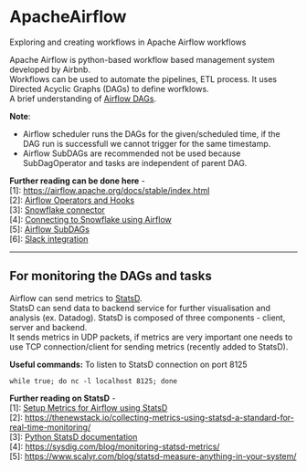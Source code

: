 # ApacheAirflow
Exploring and creating workflows in Apache Airflow workflows

Apache Airflow is python-based workflow based management system developed by Airbnb.<br>
Workflows can be used to automate the pipelines, ETL process. It uses Directed Acyclic Graphs (DAGs) to define worfklows.<br>
A brief understanding of [Airflow DAGs](https://www.astronomer.io/guides/dags/).

**Note**:<br>
* Airflow scheduler runs the DAGs for the given/scheduled time, if the DAG run is successfull we cannot trigger for the same timestamp.
* Airflow SubDAGs are recommended not be used because SubDagOperator and tasks are independent of parent DAG.

**Further reading can be done here** - <br>
[1]: https://airflow.apache.org/docs/stable/index.html <br>
[2]: [Airflow Operators and Hooks](https://github.com/lowks/Airflow/blob/master/docs/tutorial.rst) <br>
[3]: [Snowflake connector](https://docs.snowflake.net/manuals/user-guide/python-connector.html) <br>
[4]: [Connecting to Snowflake using Airflow](https://itnext.io/connect-apache-airflow-to-snowflake-data-warehouse-37936a9edfa1) <br>
[5]: [Airflow SubDAGs](https://www.astronomer.io/guides/subdags/) <br>
[6]: [Slack integration](https://medium.com/datareply/integrating-slack-alerts-in-airflow-c9dcd155105)

---
## For monitoring the DAGs and tasks
Airflow can send metrics to [StatsD](https://github.com/statsd/statsd).<br>
StatsD can send data to backend service for further visualisation and analysis (ex. Datadog). StatsD is composed of three components - client, server and backend. <br>
It sends metrics in UDP packets, if metrics are very important one needs to use TCP connection/client for sending metrics (recently added to StatsD).

**Useful commands:**
To listen to StatsD connection on port 8125
```
while true; do nc -l localhost 8125; done
```

**Further reading on StatsD** - <br>
[1]: [Setup Metrics for Airflow using StatsD](https://airflow.apache.org/docs/stable/metrics.html) <br>
[2]: https://thenewstack.io/collecting-metrics-using-statsd-a-standard-for-real-time-monitoring/ <br>
[3]: [Python StatsD documentation](https://statsd.readthedocs.io/en/v3.3/index.html) <br>
[4]: https://sysdig.com/blog/monitoring-statsd-metrics/ <br>
[5]: https://www.scalyr.com/blog/statsd-measure-anything-in-your-system/ <br>